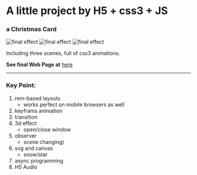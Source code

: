 # A little project by H5 + css3 + JS
### a Christmas Card

![final effect](http://preview.ibb.co/enafJm/Screen_Shot1.png "Scene1")
![final effect](http://preview.ibb.co/cVCKdm/Screen_Shot2.png "Scene2")
![final effect](http://preview.ibb.co/moyWr6/Screen_Shot3.png "Scene3")

Including three scenes, full of css3 animations.

__See final Web Page at__ [here](https://jinwangq.github.io/ChristmasCard/)

---

### Key Point:

1.  rem-based layouts
    *   works perfect on mobile browsers as well
2.  keyframs animation
3.  transition
4.  3d effect
    *   open/close window
5.  observer 
    *   scene changing)
6.  svg and canvas 
    *   snow/star
7.  async programming
8.  H5 Audio
